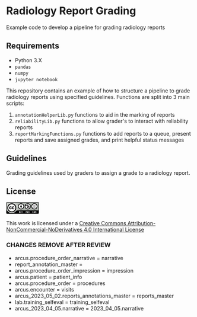 # Radiology Report Grading 
Example code to develop a pipeline for grading radiology reports

## Requirements
* Python 3.X
* `pandas`
* `numpy`
* `jupyter notebook`

This repository contains an example of how to structure a pipeline to grade radiology reports using specified guidelines. Functions are split into 3 main scripts:
1. `annotationHelperLib.py` functions to aid in the marking of reports 
2. `reliabilityLib.py` functions to allow grader's to interact with reliability reports
3. `reportMarkingFunctions.py` functions to add reports to a queue, present reports and save assigned grades, and print helpful status messages

## Guidelines
Grading guidelines used by graders to assign a grade to a radiology report. 

## License
![alt text](logo.png) 

This work is licensed under a [Creative Commons Attribution-NonCommercial-NoDerivatives 4.0 International License](https://creativecommons.org/licenses/by-nc-nd/4.0/)

### CHANGES REMOVE AFTER REVIEW
* arcus.procedure_order_narrative = narrative
* report_annotation_master =
* arcus.procedure_order_impression = impression
* arcus.patient = patient_info
* arcus.procedure_order = procedures
* arcus.encounter = visits
* arcus_2023_05_02.reports_annotations_master = reports_master
* lab.training_selfeval = training_selfeval
* arcus_2023_04_05.narrative = 2023_04_05.narrative